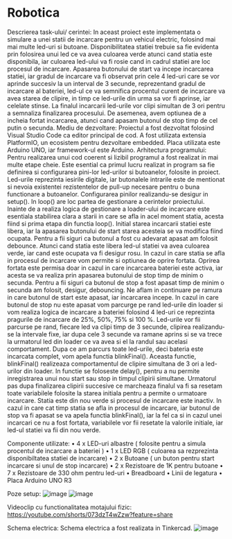 # Robotica
Descrierea task-ului/ cerintei:
	In aceast proiect este implementata o simulare a unei statii de incarcare pentru un vehicul electric, folosind mai mai multe led-uri si butoane. Disponibilitatea statiei trebuie sa fie evidenta prin folosirea unui led ce va avea culoarea verde atunci cand statia este disponibila, iar culoarea led-ului va fi rosie cand in cadrul statiei are loc procesul de incarcare. Apasarea butonului de start va incepe incarcarea statiei, iar gradul de incarcare va fi observat prin cele 4 led-uri care se vor aprinde succesiv la un interval de 3 secunde, reprezentand gradul de incarcare al bateriei, led-ul ce va semnifica procentul curent de incarcare va avea starea de clipire, in timp ce led-urile din urma sa vor fi aprinse, iar celelate stinse. La finalul incarcarii led-urile vor clipi simultan de 3 ori pentru a semnaliza finalizarea procesului. De asemenea, avem optiunea de a incheia fortat incarcarea, atunci cand apasam butonul de stop timp de cel putin o secunda.
Mediu de dezvoltare:
Proiectul a fost dezvoltat folosind Visual Studio Code ca editor principal de cod. A fost utilizata extensia PlatformIO, un ecosistem pentru dezvoltare embedded. Placa utilizata este Arduino UNO, iar framework-ul este Arduino.
Arhitectura programului:
	Pentru realizarea unui cod coerent si lizibil programul a fost realizat in mai multe etape cheie. Este esential ca primul lucru realizat in program sa fie definirea si configurarea pini-lor led-urilor si butoanelor, folosite in proiect. Led-urile reprezinta iesirile digitale, iar butonalele intrarile este de mentionat si nevoia existentei rezistentelor de pull-up necesare pentru o buna functionare a butoanelor. Configurarea pinilor realizandu-se desigur in setup().
	In loop() are loc partea de gestionare a cerintelor proiectului. Inainte de a realiza logica de gestionare a loader-ului de incarcare este esentiala stabilirea clara a starii in care se afla in acel moment statia, acesta fiind si prima etapa din functia loop(). Initial starea incarcarii statiei este libera, iar la apasarea butonului de start starea acesteia se va modifica fiind ocupata. Pentru a fii siguri ca butonul a fost cu adevarat apasat am folosit debounce. Atunci cand statia este libera led-ul statiei va avea culoarea verde, iar cand este ocupata va fi desigur rosu.	
In cazul in care statia se afla in procesul de incarcare vom permite si optiunea de oprire fortata. Oprirea fortata este permisa doar in cazul in care incarcarea bateriei este activa, iar acesta se va realiza prin apasarea butonului de stop timp de minim o secunda. Pentru a fii siguri ca butonul de stop a fost apasat timp de minim o secunda am folosit, desigur, debouncing. 
Ne aflam in continuare pe ramura in care butonul de start este apasat, iar incarcarea incepe. In cazul in care butonul de stop nu este apasat vom parcurge pe rand led-urile din loader si vom realiza logica de incarcare a bateriei folosind 4 led-uri ce reprezinta pragurile de incarcare de 25%, 50%, 75% si 100 %.  Led-urile vor fii parcurse pe rand, fiecare led va clipi timp de 3 secunde, clipirea realizandu-se la intervale fixe, iar dupa cele 3 secunde va ramane aprins si se va trece la urmatorul led din loader ce va avea si el la randul sau acelasi comportament. Dupa ce am parcurs toate led-urile, deci bateria este incarcata complet, vom apela functia blinkFinal(). Aceasta functie, blinkFinal() realizeaza comportamentul de clipire simultana de 3 ori a led-urilor din loader. In functie se foloseste delay(), pentru a nu permite inregistrarea unui nou start sau stop in timpul clipirii simultane. Urmatorul pas dupa finalizarea clipirii succesive ce marcheaza finalul va fi sa resetam toate variabilele folosite la starea initiala pentru a permite o urmatoare incarcare. Statia este din nou verde si procesul de incarcare este inactiv.
 In cazul in care cat timp statia se afla in procesul de incarcare, iar butonul de stop va fi apasat se va apela functia blinkFinal(), iar la fel ca si in cazul unei incarcari ce nu a fost fortata, variabilele vor fii resetate la valorile initiale, iar led-ul statiei va fii din nou verde.

Componente utilizate:
  •	4 x LED-uri albastre ( folosite pentru a simula procentul de incarcare a bateriei )
  •	1 x LED RGB ( culoarea sa rezprezinta disponibiltatea statiei de incarcare)
  •	2 x Butoane ( un buton pentru start incarcare si unul de stop incarcare)
  •	2 x Rezistoare de 1K pentru butoane
  •	7 x Rezistoare de 330 ohm pentru led-uri
  •	Breadboard
  •	Linii de legatura
  •	Placa Arduino UNO R3

Poze setup:
![image](https://github.com/user-attachments/assets/d5468c13-5d9d-4510-8ea2-cf67e75974eb)
![image](https://github.com/user-attachments/assets/079e1bc1-97bc-4e89-a48f-7df835a4061d)

Videoclip cu functionalitatea motajului fizic:
https://youtube.com/shorts/073dzT4wZzw?feature=share

Schema electrica:
	Schema electrica a fost realizata in Tinkercad.
![image](https://github.com/user-attachments/assets/ed76acaa-b215-4c1d-8a04-4fb0df6eff3c)



